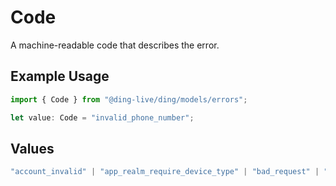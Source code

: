 # Code

A machine-readable code that describes the error.

## Example Usage

```typescript
import { Code } from "@ding-live/ding/models/errors";

let value: Code = "invalid_phone_number";
```

## Values

```typescript
"account_invalid" | "app_realm_require_device_type" | "bad_request" | "blocked_number" | "duplicated_feedback_status" | "internal_server_error" | "invalid_app_realm" | "invalid_app_version" | "invalid_auth_uuid" | "invalid_device_id" | "invalid_device_model" | "invalid_feedback_status" | "invalid_line" | "invalid_os_version" | "invalid_phone_number" | "invalid_sender_id" | "invalid_template_id" | "negative_balance" | "no_associated_auth_found" | "suspended_account" | "unauthorized_sender_id" | "unsupported_app_realm_device_type" | "unsupported_region"
```